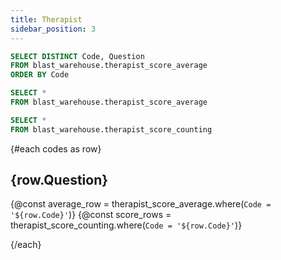 ```yaml
---
title: Therapist
sidebar_position: 3
---
```


```sql codes
SELECT DISTINCT Code, Question
FROM blast_warehouse.therapist_score_average
ORDER BY Code
```

```sql therapist_score_average
SELECT *
FROM blast_warehouse.therapist_score_average
```

```sql therapist_score_counting
SELECT *
FROM blast_warehouse.therapist_score_counting
```

{#each codes as row}

## {row.Question}

{@const average_row = therapist_score_average.where(`Code = '${row.Code}'`)}
{@const score_rows = therapist_score_counting.where(`Code = '${row.Code}'`)}

<BigValue
  data={average_row}
  value="Average"
/>

<BarChart
  data={score_rows}
  x="Score"
  y="Counts"
  series="Code"
/>

{/each}
